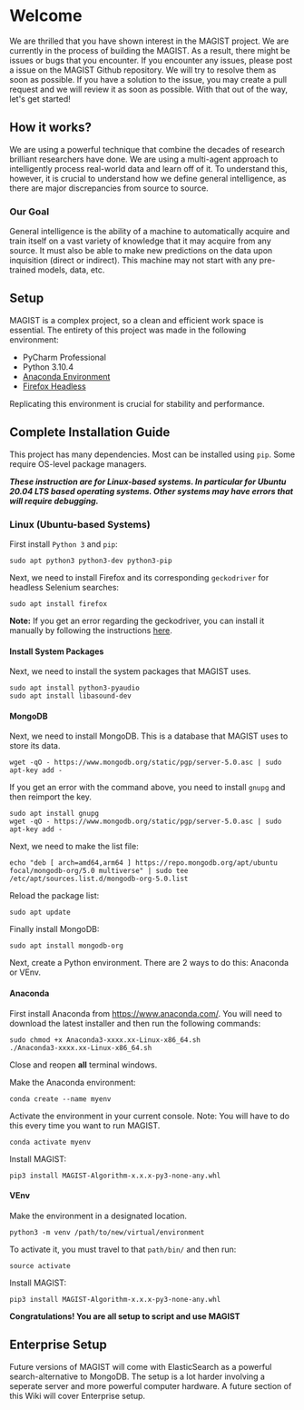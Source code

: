 # Welcome
We are thrilled that you have shown interest in the MAGIST project. We are currently in the process of building the
MAGIST. As a result, there might be issues or bugs that you encounter. If you encounter any issues, please post a issue
on the MAGIST Github repository. We will try to resolve them as soon as possible. If you have a solution to the issue,
you may create a pull request and we will review it as soon as possible. With that out of the way, let's get started!

## How it works?
We are using a powerful technique that combine the decades of research brilliant researchers have done. We are using a
multi-agent approach to intelligently process real-world data and learn off of it. To understand this, however, it is
crucial to understand how we define general intelligence, as there are major discrepancies from source to source.

### Our Goal
General intelligence is the ability of a machine to automatically acquire and train itself on a vast variety of knowledge that it may acquire from any source. It must also be able to make new predictions on the data upon inquisition (direct or indirect). This machine may not start with any pre-trained models, data, etc.

## Setup
MAGIST is a complex project, so a clean and efficient work space is essential. The entirety of this project was made in
the following environment:

 * PyCharm Professional
 * Python 3.10.4
 * [Anaconda Environment](https://www.anaconda.com/)
 * [Firefox Headless](https://www.mozilla.org/en-US/firefox/headless/)

Replicating this environment is crucial for stability and performance.

## Complete Installation Guide

This project has many dependencies. Most can be installed using `pip`. Some require OS-level package managers.

***These instruction are for Linux-based systems. In particular for Ubuntu 20.04 LTS based operating systems. Other
systems may have errors that will require debugging.***

### Linux (Ubuntu-based Systems)
First install `Python 3` and `pip`:
```commandline
sudo apt python3 python3-dev python3-pip
```
Next, we need to install Firefox and its corresponding `geckodriver` for headless Selenium searches:
```commandline
sudo apt install firefox
```

**Note:** If you get an error regarding the geckodriver, you can install it manually by following the instructions
[here](https://github.com/mozilla/geckodriver).

#### Install System Packages
Next, we need to install the system packages that MAGIST uses.
```commandline
sudo apt install python3-pyaudio
sudo apt install libasound-dev
```

#### MongoDB
Next, we need to install MongoDB. This is a database that MAGIST uses to store its data.
```commandline
wget -qO - https://www.mongodb.org/static/pgp/server-5.0.asc | sudo apt-key add -
```

If you get an error with the command above, you need to install `gnupg` and then reimport the key.
```commandline
sudo apt install gnupg
wget -qO - https://www.mongodb.org/static/pgp/server-5.0.asc | sudo apt-key add -
```

Next, we need to make the list file:
```commandline
echo "deb [ arch=amd64,arm64 ] https://repo.mongodb.org/apt/ubuntu focal/mongodb-org/5.0 multiverse" | sudo tee /etc/apt/sources.list.d/mongodb-org-5.0.list
```

Reload the package list:
```commandline
sudo apt update
```

Finally install MongoDB:
```commandline
sudo apt install mongodb-org
```

Next, create a Python environment. There are 2 ways to do this: Anaconda or VEnv.

#### Anaconda
First install Anaconda from https://www.anaconda.com/. You will need to download the latest installer and then run the following commands:
```commandline
sudo chmod +x Anaconda3-xxxx.xx-Linux-x86_64.sh
./Anaconda3-xxxx.xx-Linux-x86_64.sh
```

Close and reopen **all** terminal windows.

Make the Anaconda environment:
```commandline
conda create --name myenv
```
Activate the environment in your current console. Note: You will have to do this every time you want to run MAGIST.
```commandline
conda activate myenv
```
Install MAGIST:
```commandline
pip3 install MAGIST-Algorithm-x.x.x-py3-none-any.whl
```

#### VEnv
Make the environment in a designated location.
```commandline
python3 -m venv /path/to/new/virtual/environment
```
To activate it, you must travel to that `path/bin/` and then run:
```commandline
source activate
```
Install MAGIST:
```commandline
pip3 install MAGIST-Algorithm-x.x.x-py3-none-any.whl
```

**Congratulations! You are all setup to script and use MAGIST**

## Enterprise Setup

Future versions of MAGIST will come with ElasticSearch as a powerful search-alternative to MongoDB. The setup is a lot harder involving a seperate server and more powerful computer hardware. A future section of this Wiki will cover Enterprise setup. 
